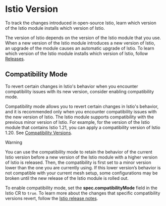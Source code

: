 # Istio Version
To track the changes introduced in open-source Istio, learn which version of the Istio module installs which version of Istio.

The version of Istio depends on the version of the Istio module that you use. When a new version of the Istio module introduces a new version of Istio, an upgrade of the module causes an automatic upgrade of Istio. To learn which version of the Istio module installs which version of Istio, follow [Releases](https://github.com/kyma-project/istio/releases).

## Compatibility Mode
To revert certain changes in Istio's behavior when you encounter compatibility issues with its new version, consider enabling compatibility mode.

Compatibility mode allows you to revert certain changes in Istio's behavior, and it is recommended only when you encounter compatibility issues with the new version of Istio. The Istio module supports compatibility with the previous minor version of Istio. For example, for the version of the Istio module that contains Istio 1.21, you can apply a compatibility version of Istio 1.20. See [Compatibility Versions](https://istio.io/latest/docs/setup/additional-setup/compatibility-versions/).

> [!WARNING]
> You can use the compatibility mode to retain the behavior of the current Istio version before a new version of the Istio module with a higher version of Istio is released. Then, the compatibility is first set to a minor version lower than the one you are currently using. If this lower version’s behavior is not compatible with your current mesh setup, some configurations may be broken until the new release of the Istio module is rolled out.

To enable compatibility mode, set the **spec.compatibilityMode** field in the Istio CR to `true`. To learn more about the changes that specific compatibility versions revert, follow the [Istio release notes](https://github.com/kyma-project/istio/releases).

